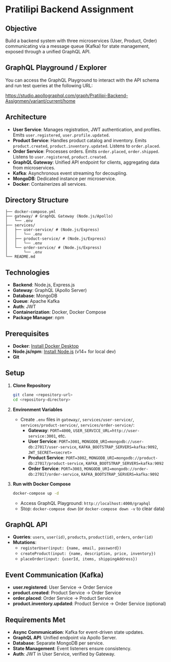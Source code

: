 # Pratilipi Backend Assignment

## Objective
Build a backend system with three microservices (User, Product, Order) communicating via a message queue (Kafka) for state management, exposed through a unified GraphQL API.

## GraphQL Playground / Explorer

You can access the GraphQL Playground to interact with the API schema and run test queries at the following URL:

https://studio.apollographql.com/graph/Pratilipi-Backend-Assignmen/variant/current/home



## Architecture
- **User Service**: Manages registration, JWT authentication, and profiles. Emits `user.registered`, `user.profile.updated`.
- **Product Service**: Handles product catalog and inventory. Emits `product.created`, `product.inventory.updated`. Listens to `order.placed`.
- **Order Service**: Processes orders. Emits `order.placed`, `order.shipped`. Listens to `user.registered`, `product.created`.
- **GraphQL Gateway**: Unified API endpoint for clients, aggregating data from microservices.
- **Kafka**: Asynchronous event streaming for decoupling.
- **MongoDB**: Dedicated instance per microservice.
- **Docker**: Containerizes all services.

## Directory Structure
```
├── docker-compose.yml
├── gateway/ # GraphQL Gateway (Node.js/Apollo)
│   └── .env
├── services/
│   ├── user-service/ # (Node.js/Express)
│   │   └── .env
│   ├── product-service/ # (Node.js/Express)
│   │   └── .env
│   └── order-service/ # (Node.js/Express)
│       └── .env
└── README.md
```

## Technologies
- **Backend**: Node.js, Express.js
- **Gateway**: GraphQL (Apollo Server)
- **Database**: MongoDB
- **Queue**: Apache Kafka
- **Auth**: JWT
- **Containerization**: Docker, Docker Compose
- **Package Manager**: npm

## Prerequisites
- **Docker**: [Install Docker Desktop](https://www.docker.com/products/docker-desktop/)
- **Node.js/npm**: [Install Node.js](https://nodejs.org/) (v14+ for local dev)
- **Git**

## Setup
1. **Clone Repository**
   ```bash
   git clone <repository-url>
   cd <repository-directory>
   ```

2. **Environment Variables**
   - Create `.env` files in `gateway/`, `services/user-service/`, `services/product-service/`, `services/order-service/`:
     - **Gateway**: `PORT=4000`, `USER_SERVICE_URL=http://user-service:3001`, etc.
     - **User Service**: `PORT=3001`, `MONGODB_URI=mongodb://user-db:27017/user-service`, `KAFKA_BOOTSTRAP_SERVERS=kafka:9092`, `JWT_SECRET=<secret>`
     - **Product Service**: `PORT=3002`, `MONGODB_URI=mongodb://product-db:27017/product-service`, `KAFKA_BOOTSTRAP_SERVERS=kafka:9092`
     - **Order Service**: `PORT=3003`, `MONGODB_URI=mongodb://order-db:27017/order-service`, `KAFKA_BOOTSTRAP_SERVERS=kafka:9092`

3. **Run with Docker Compose**
   ```bash
   docker-compose up -d
   ```
   - Access GraphQL Playground: `http://localhost:4000/graphql`
   - Stop: `docker-compose down` (or `docker-compose down -v` to clear data)

## GraphQL API
- **Queries**: `users`, `user(id)`, `products`, `product(id)`, `orders`, `order(id)`
- **Mutations**: 
  - `registerUser(input: {name, email, password})`
  - `createProduct(input: {name, description, price, inventory})`
  - `placeOrder(input: {userId, items, shippingAddress})`

## Event Communication (Kafka)
- **user.registered**: User Service → Order Service
- **product.created**: Product Service → Order Service
- **order.placed**: Order Service → Product Service
- **product.inventory.updated**: Product Service → Order Service (optional)

## Requirements Met
- **Async Communication**: Kafka for event-driven state updates.
- **GraphQL API**: Unified endpoint via Apollo Server.
- **Database**: Separate MongoDB per service.
- **State Management**: Event listeners ensure consistency.
- **Auth**: JWT in User Service, verified by Gateway.